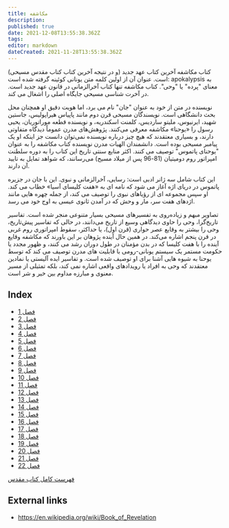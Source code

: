 ```yaml
---
title: مکاشفه
description: 
published: true
date: 2021-12-08T13:55:38.362Z
tags: 
editor: markdown
dateCreated: 2021-11-28T13:55:38.362Z
---
```


کتاب مکاشفه آخرین کتاب عهد جدید (و در نتیجه آخرین کتاب کتاب مقدس مسیحی) است. عنوان آن از اولین کلمه متن یونانی کوئینه گرفته شده است: apokalypsis به معنای "پرده" یا "وحی". کتاب مکاشفه تنها کتاب آخرالزمانی در قانون عهد جدید است. در آخرت شناسی مسیحی جایگاه اصلی را اشغال می کند.

نویسنده در متن از خود به عنوان "جان" نام می برد، اما هویت دقیق او همچنان محل بحث دانشگاهی است. نویسندگان مسیحی قرن دوم مانند پاپیاس هیراپولیس، جاستین شهید، ایرنیوس، ملیتو ساردیس، کلمنت اسکندریه، و نویسنده قطعه موراتوریان، یحیی رسول را «یوحنا» مکاشفه معرفی می‌کنند. پژوهش‌های مدرن عموماً دیدگاه متفاوتی دارند، و بسیاری معتقدند که هیچ چیز درباره نویسنده نمی‌توان دانست جز اینکه او یک پیامبر مسیحی بوده است. دانشمندان الهیات مدرن نویسنده کتاب مکاشفه را به عنوان "یوحنای پاتموس" توصیف می کنند. اکثر منابع سنتی تاریخ این کتاب را به دوره سلطنت امپراتور روم دومیتیان (81-96 پس از میلاد مسیح) می‌رسانند، که شواهد تمایل به تایید آن دارند.

این کتاب شامل سه ژانر ادبی است: رسایی، آخرالزمانی و نبوی. این با جان در جزیره پاتموس در دریای اژه آغاز می شود که نامه ای به «هفت کلیسای آسیا» خطاب می کند. او سپس مجموعه ای از رؤیاهای نبوی را توصیف می کند، از جمله چهره هایی مانند اژدهای هفت سر، مار و وحش که در آمدن ثانوی عیسی به اوج خود می رسد.

تصاویر مبهم و زیاده‌روی به تفسیرهای مسیحی بسیار متنوعی منجر شده است. تفاسیر تاریخ‌گرا، وحی را حاوی دیدگاهی وسیع از تاریخ می‌دانند، در حالی که تفاسیر پیش‌تاریخ، وحی را بیشتر به وقایع عصر حواری (قرن اول)، یا حداکثر، سقوط امپراتوری روم غربی در قرن پنجم اشاره می‌کند. در همین حال آینده پژوهان بر این باورند که مکاشفه وقایع آینده را با هفت کلیسا که در بدن مؤمنان در طول دوران رشد می کنند، و ظهور مجدد یا حکومت مستمر یک سیستم یونانی-رومی با قابلیت های مدرن توصیف می کند که توسط یوحنا به شیوه هایی آشنا برای او توصیف شده است. و تفاسیر ایده آلیستی یا نمادین معتقدند که وحی به افراد یا رویدادهای واقعی اشاره نمی کند، بلکه تمثیلی از مسیر معنوی و مبارزه مداوم بین خیر و شر است.

## Index

- [فصل 1](/fa/Bible/Revelation/1)
- [فصل 2](/fa/Bible/Revelation/2)
- [فصل 3](/fa/Bible/Revelation/3)
- [فصل 4](/fa/Bible/Revelation/4)
- [فصل 5](/fa/Bible/Revelation/5)
- [فصل 6](/fa/Bible/Revelation/6)
- [فصل 7](/fa/Bible/Revelation/7)
- [فصل 8](/fa/Bible/Revelation/8)
- [فصل 9](/fa/Bible/Revelation/9)
- [فصل 10](/fa/Bible/Revelation/10)
- [فصل 11](/fa/Bible/Revelation/11)
- [فصل 12](/fa/Bible/Revelation/12)
- [فصل 13](/fa/Bible/Revelation/13)
- [فصل 14](/fa/Bible/Revelation/14)
- [فصل 15](/fa/Bible/Revelation/15)
- [فصل 16](/fa/Bible/Revelation/16)
- [فصل 17](/fa/Bible/Revelation/17)
- [فصل 18](/fa/Bible/Revelation/18)
- [فصل 19](/fa/Bible/Revelation/19)
- [فصل 20](/fa/Bible/Revelation/20)
- [فصل 21](/fa/Bible/Revelation/21)
- [فصل 22](/fa/Bible/Revelation/22)


[فهرست کامل کتاب مقدس](/fa/index/bible)


## External links

- https://en.wikipedia.org/wiki/Book_of_Revelation